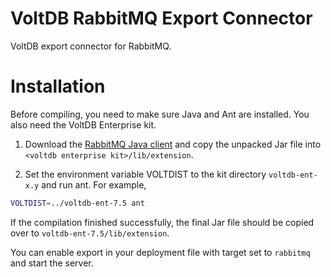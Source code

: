 VoltDB RabbitMQ Export Connector
===============

VoltDB export connector for RabbitMQ.

Installation
===============
Before compiling, you need to make sure Java and Ant are installed. You also
need the VoltDB Enterprise kit.

1. Download the [RabbitMQ Java client](http://www.rabbitmq.com/java-client.html)
and copy the unpacked Jar file into `<voltdb enterprise kit>/lib/extension`.

1. Set the environment variable VOLTDIST to the kit directory `voltdb-ent-x.y`
and run ant. For example,
```bash
VOLTDIST=../voltdb-ent-7.5 ant
```

If the compilation finished successfully, the final Jar file should be copied
over to `voltdb-ent-7.5/lib/extension`.

You can enable export in your deployment file with target set to `rabbitmq` and
start the server.
